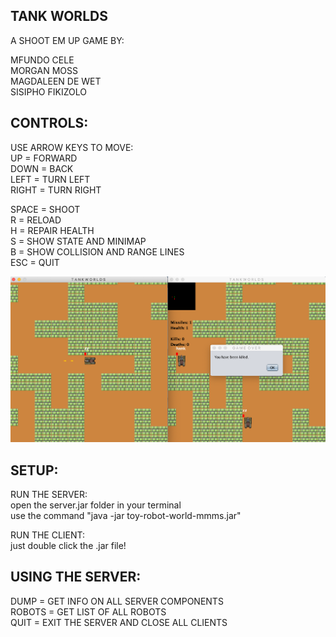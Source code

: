 ## TANK WORLDS

A SHOOT EM UP GAME BY:

MFUNDO CELE<BR>
MORGAN MOSS<BR>
MAGDALEEN DE WET<BR>
SISIPHO FIKIZOLO<BR>

## CONTROLS:

USE ARROW KEYS TO MOVE:<BR>
UP = FORWARD<BR>
DOWN = BACK<BR>
LEFT = TURN LEFT<BR>
RIGHT = TURN RIGHT<BR>

SPACE = SHOOT<BR>
R = RELOAD<BR>
H = REPAIR HEALTH<BR>
S = SHOW STATE AND MINIMAP<BR>
B = SHOW COLLISION AND RANGE LINES<BR>
ESC = QUIT<BR>

![Screenshot](cover.png)

## SETUP:

RUN THE SERVER:<BR>
open the server.jar folder in your terminal<BR>
use the command "java -jar toy-robot-world-mmms.jar"<BR>

RUN THE CLIENT:<BR>
just double click the .jar file!<BR>

## USING THE SERVER:

DUMP = GET INFO ON ALL SERVER COMPONENTS<BR>
ROBOTS = GET LIST OF ALL ROBOTS<BR>
QUIT = EXIT THE SERVER AND CLOSE ALL CLIENTS<BR>
